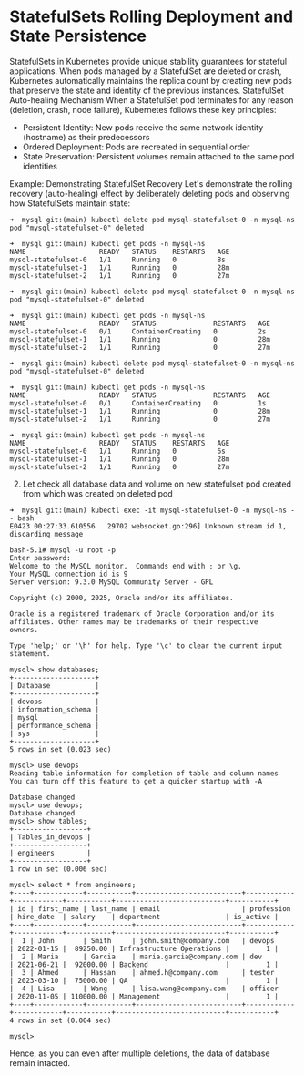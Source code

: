 # StatefulSets Rolling Deployment and State Persistence

StatefulSets in Kubernetes provide unique stability guarantees for stateful applications. When pods managed by a StatefulSet are deleted or crash, Kubernetes automatically maintains the replica count by creating new pods that preserve the state and identity of the previous instances.
StatefulSet Auto-healing Mechanism
When a StatefulSet pod terminates for any reason (deletion, crash, node failure), Kubernetes follows these key principles:

- Persistent Identity: New pods receive the same network identity (hostname) as their predecessors
- Ordered Deployment: Pods are recreated in sequential order
- State Preservation: Persistent volumes remain attached to the same pod identities

Example: Demonstrating StatefulSet Recovery
Let's demonstrate the rolling recovery (auto-healing) effect by deliberately deleting pods and observing how StatefulSets maintain state:
```
➜  mysql git:(main) kubectl delete pod mysql-statefulset-0 -n mysql-ns
pod "mysql-statefulset-0" deleted

➜  mysql git:(main) kubectl get pods -n mysql-ns
NAME                  READY   STATUS    RESTARTS   AGE
mysql-statefulset-0   1/1     Running   0          8s
mysql-statefulset-1   1/1     Running   0          28m
mysql-statefulset-2   1/1     Running   0          27m

➜  mysql git:(main) kubectl delete pod mysql-statefulset-0 -n mysql-ns
pod "mysql-statefulset-0" deleted

➜  mysql git:(main) kubectl get pods -n mysql-ns                      
NAME                  READY   STATUS              RESTARTS   AGE
mysql-statefulset-0   0/1     ContainerCreating   0          2s
mysql-statefulset-1   1/1     Running             0          28m
mysql-statefulset-2   1/1     Running             0          27m

➜  mysql git:(main) kubectl delete pod mysql-statefulset-0 -n mysql-ns
pod "mysql-statefulset-0" deleted

➜  mysql git:(main) kubectl get pods -n mysql-ns                      
NAME                  READY   STATUS              RESTARTS   AGE
mysql-statefulset-0   0/1     ContainerCreating   0          1s
mysql-statefulset-1   1/1     Running             0          28m
mysql-statefulset-2   1/1     Running             0          27m

➜  mysql git:(main) kubectl get pods -n mysql-ns
NAME                  READY   STATUS    RESTARTS   AGE
mysql-statefulset-0   1/1     Running   0          6s
mysql-statefulset-1   1/1     Running   0          28m
mysql-statefulset-2   1/1     Running   0          27m

```

2. Let check all database data and volume on new statefulset pod created from which was created on deleted pod
```
➜  mysql git:(main) kubectl exec -it mysql-statefulset-0 -n mysql-ns -- bash
E0423 00:27:33.610556   29702 websocket.go:296] Unknown stream id 1, discarding message
                                                                                       bash-5.1# mysql -u root -p
Enter password: 
Welcome to the MySQL monitor.  Commands end with ; or \g.
Your MySQL connection id is 9
Server version: 9.3.0 MySQL Community Server - GPL

Copyright (c) 2000, 2025, Oracle and/or its affiliates.

Oracle is a registered trademark of Oracle Corporation and/or its
affiliates. Other names may be trademarks of their respective
owners.

Type 'help;' or '\h' for help. Type '\c' to clear the current input statement.

mysql> show databases;
+--------------------+
| Database           |
+--------------------+
| devops             |
| information_schema |
| mysql              |
| performance_schema |
| sys                |
+--------------------+
5 rows in set (0.023 sec)

mysql> use devops
Reading table information for completion of table and column names
You can turn off this feature to get a quicker startup with -A

Database changed
mysql> use devops;
Database changed
mysql> show tables;
+------------------+
| Tables_in_devops |
+------------------+
| engineers        |
+------------------+
1 row in set (0.006 sec)

mysql> select * from engineers;
+----+------------+-----------+--------------------------+------------+------------+-----------+---------------------------+-----------+
| id | first_name | last_name | email                    | profession | hire_date  | salary    | department                | is_active |
+----+------------+-----------+--------------------------+------------+------------+-----------+---------------------------+-----------+
|  1 | John       | Smith     | john.smith@company.com   | devops     | 2022-01-15 |  89250.00 | Infrastructure Operations |         1 |
|  2 | Maria      | Garcia    | maria.garcia@company.com | dev        | 2021-06-21 |  92000.00 | Backend                   |         1 |
|  3 | Ahmed      | Hassan    | ahmed.h@company.com      | tester     | 2023-03-10 |  75000.00 | QA                        |         1 |
|  4 | Lisa       | Wang      | lisa.wang@company.com    | officer    | 2020-11-05 | 110000.00 | Management                |         1 |
+----+------------+-----------+--------------------------+------------+------------+-----------+---------------------------+-----------+
4 rows in set (0.004 sec)

mysql>
```
Hence, as you can even after multiple deletions, the data of database remain intacted. 

